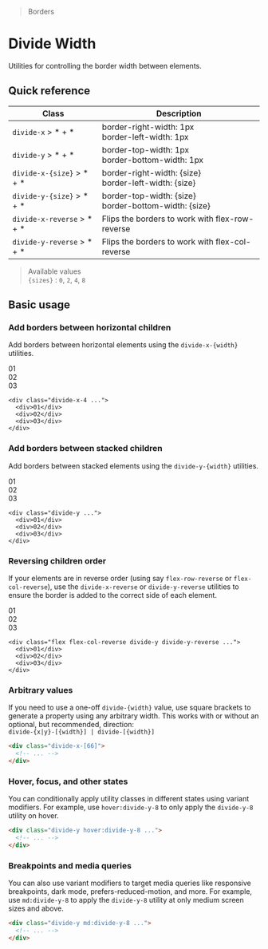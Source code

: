 > Borders

# Divide Width

Utilities for controlling the border width between elements.

## Quick reference

| Class                             | Description                                                 |
|-----------------------------------|-------------------------------------------------------------|
| `divide-x` > * + *                | border-right-width: 1px <br /> border-left-width: 1px       |
| `divide-y` > * + *                | border-top-width: 1px <br /> border-bottom-width: 1px       |
| `divide-x-{size}` > * + *         | border-right-width: {size} <br /> border-left-width: {size} |
| `divide-y-{size}` > * + *         | border-top-width: {size} <br /> border-bottom-width: {size} |
| `divide-x-reverse` > * + *        | Flips the borders to work with flex-row-reverse             |
| `divide-y-reverse` > * + *        | Flips the borders to work with flex-col-reverse             |

> Available values<br />
`{sizes}` : `0`, `2`, `4`, `8`

## Basic usage

### Add borders between horizontal children
Add borders between horizontal elements using the `divide-x-{width}` utilities.

<container>
  <div class="grid gap-16 justify-items-center">
    <div class="flex justify-items-stretch pd-bg-blue-100 s-divide-primary rounded-8 divide-x-4 w-full">
      <div class="p-24 flex-1 text-center pd-font-mono">01</div>
      <div class="p-24 flex-1 text-center pd-font-mono">02</div>
      <div class="p-24 flex-1 text-center pd-font-mono">03</div>
    </div>
  </div>
</container>

```html{1}
<div class="divide-x-4 ...">
  <div>01</div>
  <div>02</div>
  <div>03</div>
</div>
```

### Add borders between stacked children
Add borders between stacked elements using the `divide-y-{width}` utilities.

<container>
  <div class="grid gap-16 justify-items-center">
    <div class="pd-bg-blue-100 s-divide-primary rounded-8 divide-y w-full max-w-[300]">
      <div class="p-24 text-center pd-font-mono">01</div>
      <div class="p-24 text-center pd-font-mono">02</div>
      <div class="p-24 text-center pd-font-mono">03</div>
    </div>
  </div>
</container>

```html{1}
<div class="divide-y ...">
  <div>01</div>
  <div>02</div>
  <div>03</div>
</div>
```

### Reversing children order
If your elements are in reverse order (using say `flex-row-reverse` or `flex-col-reverse`), use the `divide-x-reverse` or `divide-y-reverse` utilities to ensure the border is added to the correct side of each element.

<container>
  <div class="grid gap-16 justify-items-center">
    <div class="flex flex-col-reverse pd-bg-blue-100 s-divide-primary rounded-8 divide-y divide-y-reverse w-full max-w-[300]">
      <div class="p-24 text-center pd-font-mono">01</div>
      <div class="p-24 text-center pd-font-mono">02</div>
      <div class="p-24 text-center pd-font-mono">03</div>
    </div>
  </div>
</container>

```html{1}
<div class="flex flex-col-reverse divide-y divide-y-reverse ...">
  <div>01</div>
  <div>02</div>
  <div>03</div>
</div>
```

### Arbitrary values
If you need to use a one-off `divide-{width}` value, use square brackets to generate a property using any arbitrary width.
This works with or without an optional, but recommended, direction:  
`divide-{x|y}-[{width}] | divide-[{width}]`

```html
<div class="divide-x-[66]">
  <!-- ... -->
</div>
```

### Hover, focus, and other states
You can conditionally apply utility classes in different states using variant modifiers.
For example, use `hover:divide-y-8` to only apply the `divide-y-8` utility on hover.

```html
<div class="divide-y hover:divide-y-8 ...">
  <!-- ... -->
</div>
```

### Breakpoints and media queries
You can also use variant modifiers to target media queries like responsive breakpoints, dark mode, prefers-reduced-motion, and more. For example, use `md:divide-y-8` to apply the `divide-y-8` utility at only medium screen sizes and above.

```html
<div class="divide-y md:divide-y-8 ...">
  <!-- ... -->
</div>
```